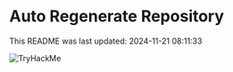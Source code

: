 # Auto Regenerate Repository

This README was last updated: 2024-11-21 08:11:33

 ![TryHackMe](https://tryhackme.com/badge/533634)